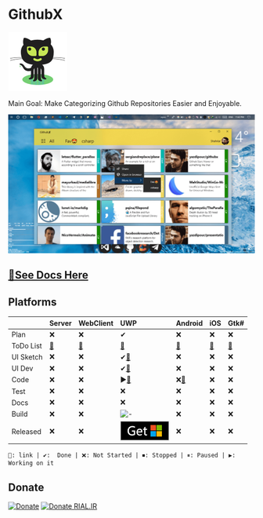 # GithubX

![GithubX](assets/Icon/Octocat.png)

Main Goal: Make Categorizing Github Repositories Easier and Enjoyable.

![screen shot uwp](assets/Uwp/Screenshots/MainPage.png)

## [📃See Docs Here](https://yazdipour.github.io/githubx)

## Platforms

| | Server | WebClient | UWP | Android | iOS | Gtk#
| :- | :- | :- | :- |:- | :- | :-
| Plan          | ❌ | ❌ | ✔ | ❌ | ❌ | ❌
| ToDo List     | [🔗][todo4] | [🔗][todo5] | [🔗][todo1] | [🔗][todo2] | [🔗][todo3] | [🔗][todo6]
| UI Sketch     | ❌ | ❌ | ✔[🔗][xduwp] | ❌ | ❌ | ❌
| UI Dev        | ❌ | ❌ | ✔[🔗][scrnuwp] | ❌ | ❌ | ❌
| Code          | ❌ | ❌ | ▶[🔗][suwp]| ❌[🔗][sand] | ❌ | ❌
| Test          | ❌ | ❌ | ❌| ❌ | ❌ | ❌
| Docs          | ❌ | ❌ | ❌| ❌ | ❌ | ❌
| Build         | ❌ | ❌ | ![-][uwpbuild] | ❌ | ❌ | ❌| ❌
| Released      | ❌ | ❌ | [![-][msstore-img]][msstore-url] | ❌ | ❌ | ❌| ❌

```emoji
🔗: link | ✔:  Done | ❌: Not Started | ⏹: Stopped | ⏸: Paused | ▶:  Working on it
```

## Donate

[![Donate](https://www.buymeacoffee.com/assets/img/custom_images/orange_img.png)](https://buymeacoff.ee/XrTW5YQDy)
[![Donate RIAL.IR](https://img.shields.io/badge/donate-IRAN-blue.svg)](https://www.payping.ir/yazdipour)

[scrnuwp]:assets/Uwp/Screenshots
[xduwp]:assets/Uwp/Sketch
[xdand]:assets/Android/
[xdcli]:assets/WebClient/
[xdser]:assets/Server/
[xdios]:assets/iOS/
[suwp]: source/GithubX.UWP/
[sand]: source/GithubX.Android/
[sios]: source/GithubX.iOS/
[sgtk]: source/
[scli]: source/
[sser]: source/
[todo1]: https://github.com/yazdipour/githubx/projects/1
[todo2]: https://github.com/yazdipour/githubx/projects/2
[todo3]: https://github.com/yazdipour/githubx/projects/3
[todo4]: https://github.com/yazdipour/githubx/projects/4
[todo5]: https://github.com/yazdipour/githubx/projects/5
[todo6]: https://github.com/yazdipour/githubx/projects/6
[msstore-url]: https://www.microsoft.com/store/apps/9P7D7PD6FBCV
[msstore-img]: assets/Stores/msstore.png
[uwpbuild]: https://build.appcenter.ms/v0.1/apps/dd05cbde-11b6-45db-8d2f-f65b1791e4a1/branches/master/badge